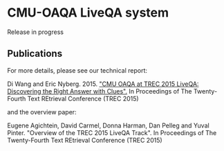 # CMU-OAQA LiveQA system

Release in progress

Publications
----
For more details, please see our technical report:
> 
Di Wang and Eric Nyberg. 2015. 
["CMU OAQA at TREC 2015 LiveQA: Discovering the Right Answer with Clues".](http://trec.nist.gov/pubs/trec24/papers/oaqa-QA.pdf)
In Proceedings of The Twenty-Fourth Text REtrieval Conference (TREC 2015)

and the overview paper:
>
Eugene Agichtein, David Carmel, Donna Harman, Dan Pelleg and Yuval Pinter.
"Overview of the TREC 2015 LiveQA Track".
In Proceedings of The Twenty-Fourth Text REtrieval Conference (TREC 2015)
